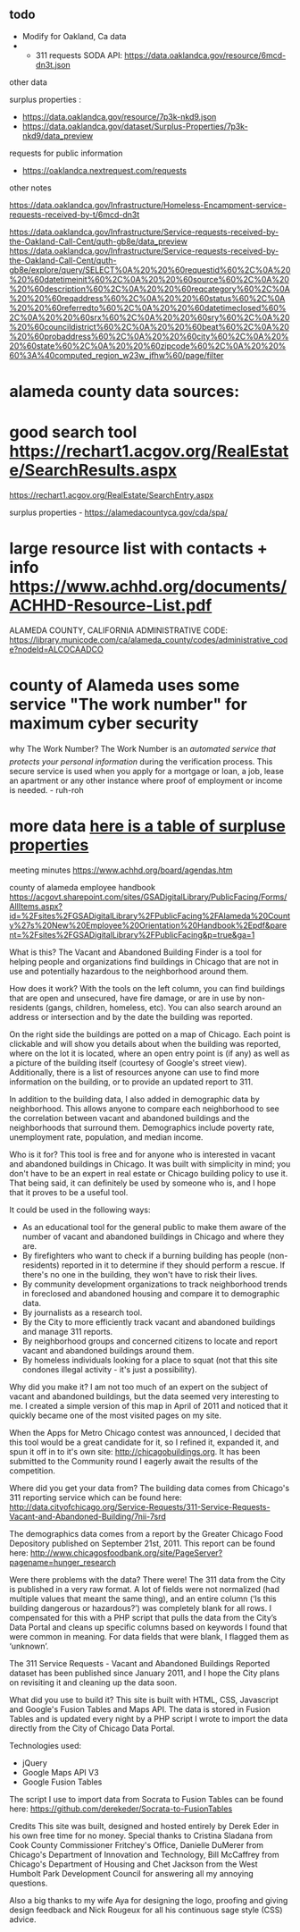 ## todo 
- Modify for Oakland, Ca data 
- - 311 requests SODA API: https://data.oaklandca.gov/resource/6mcd-dn3t.json

other data 

surplus properties : 
- https://data.oaklandca.gov/resource/7p3k-nkd9.json
- https://data.oaklandca.gov/dataset/Surplus-Properties/7p3k-nkd9/data_preview


requests for public information 
- https://oaklandca.nextrequest.com/requests

other notes

https://data.oaklandca.gov/Infrastructure/Homeless-Encampment-service-requests-received-by-t/6mcd-dn3t

https://data.oaklandca.gov/Infrastructure/Service-requests-received-by-the-Oakland-Call-Cent/quth-gb8e/data_preview
https://data.oaklandca.gov/Infrastructure/Service-requests-received-by-the-Oakland-Call-Cent/quth-gb8e/explore/query/SELECT%0A%20%20%60requestid%60%2C%0A%20%20%60datetimeinit%60%2C%0A%20%20%60source%60%2C%0A%20%20%60description%60%2C%0A%20%20%60reqcategory%60%2C%0A%20%20%60reqaddress%60%2C%0A%20%20%60status%60%2C%0A%20%20%60referredto%60%2C%0A%20%20%60datetimeclosed%60%2C%0A%20%20%60srx%60%2C%0A%20%20%60sry%60%2C%0A%20%20%60councildistrict%60%2C%0A%20%20%60beat%60%2C%0A%20%20%60probaddress%60%2C%0A%20%20%60city%60%2C%0A%20%20%60state%60%2C%0A%20%20%60zipcode%60%2C%0A%20%20%60%3A%40computed_region_w23w_jfhw%60/page/filter

# alameda county data sources:

# good search tool https://rechart1.acgov.org/RealEstate/SearchResults.aspx
https://rechart1.acgov.org/RealEstate/SearchEntry.aspx

surplus properties - https://alamedacountyca.gov/cda/spa/


# large resource list with contacts + info https://www.achhd.org/documents/ACHHD-Resource-List.pdf

ALAMEDA COUNTY, CALIFORNIA ADMINISTRATIVE CODE:
https://library.municode.com/ca/alameda_county/codes/administrative_code?nodeId=ALCOCAADCO

# county of Alameda uses some service "The work number" for maximum cyber security
why The Work Number? 
The Work Number is an *automated service that protects your 
personal information* during the verification process. This secure 
service is used when you apply for a mortgage or loan, a job, 
lease an apartment or any other instance where proof of 
employment or income is needed. - ruh-roh 

# more data <a href="/more-notes.txt">here is a table of surpluse properties</a>

 meeting minutes 
https://www.achhd.org/board/agendas.htm



county of alameda employee handbook https://acgovt.sharepoint.com/sites/GSADigitalLibrary/PublicFacing/Forms/AllItems.aspx?id=%2Fsites%2FGSADigitalLibrary%2FPublicFacing%2FAlameda%20County%27s%20New%20Employee%20Orientation%20Handbook%2Epdf&parent=%2Fsites%2FGSADigitalLibrary%2FPublicFacing&p=true&ga=1








What is this?
The Vacant and Abandoned Building Finder is a tool for helping people and organizations find buildings in Chicago that are not in use and potentially hazardous to the neighborhood around them.

How does it work?
With the tools on the left column, you can find buildings that are open and unsecured, have fire damage, or are in use by non-residents (gangs, children, homeless, etc). You can also search around an address or intersection and by the date the building was reported.

On the right side the buildings are potted on a map of Chicago. Each point is clickable and will show you details about when the building was reported, where on the lot it is located, where an open entry point is (if any) as well as a picture of the building itself (courtesy of Google's street view). Additionally, there is a list of resources anyone can use to find more information on the building, or to provide an updated report to 311.

In addition to the building data, I also added in demographic data by neighborhood. This allows anyone to compare each neighborhood to see the correlation between vacant and abandoned buildings and the neighborhoods that surround them. Demographics include poverty rate, unemployment rate, population, and median income.

Who is it for?
This tool is free and for anyone who is interested in vacant and abandoned buildings in Chicago. It was built with simplicity in mind; you don't have to be an expert in real estate or Chicago building policy to use it. That being said, it can definitely be used by someone who is, and I hope that it proves to be a useful tool.

It could be used in the following ways:

- As an educational tool for the general public to make them aware of the number of vacant and abandoned buildings in Chicago and where they are.
- By firefighters who want to check if a burning building has people (non-residents) reported in it to determine if they should perform a rescue. If there's no one in the building, they won't have to risk their lives.
- By community development organizations to track neighborhood trends in foreclosed and abandoned housing and compare it to demographic data.
- By journalists as a research tool.
- By the City to more efficiently track vacant and abandoned buildings and manage 311 reports.
- By neighborhood groups and concerned citizens to locate and report vacant and abandoned buildings around them.
- By homeless individuals looking for a place to squat (not that this site condones illegal activity - it's just a possibility).

Why did you make it?
I am not too much of an expert on the subject of vacant and abandoned buildings, but the data seemed very interesting to me. I created a simple version of this map in April of 2011 and noticed that it quickly became one of the most visited pages on my site.

When the Apps for Metro Chicago contest was announced, I decided that this tool would be a great candidate for it, so I refined it, expanded it, and spun it off in to it's own site: http://chicagobuildings.org. It has been submitted to the Community round I eagerly await the results of the competition.

Where did you get your data from?
The building data comes from Chicago's 311 reporting service which can be found here: http://data.cityofchicago.org/Service-Requests/311-Service-Requests-Vacant-and-Abandoned-Building/7nii-7srd

The demographics data comes from a report by the Greater Chicago Food Depository published on September 21st, 2011. This report can be found here: http://www.chicagosfoodbank.org/site/PageServer?pagename=hunger_research

Were there problems with the data?
There were! The 311 data from the City is published in a very raw format. A lot of fields were not normalized (had multiple values that meant the same thing), and an entire column (‘Is this building dangerous or hazardous?’) was completely blank for all rows. I compensated for this with a PHP script that pulls the data from the City’s Data Portal and cleans up specific columns based on keywords I found that were common in meaning. For data fields that were blank, I flagged them as ‘unknown’.

The 311 Service Requests - Vacant and Abandoned Buildings Reported dataset has been published since January 2011, and I hope the City plans on revisiting it and cleaning up the data soon.

What did you use to build it?
This site is built with HTML, CSS, Javascript and Google's Fusion Tables and Maps API. The data is stored in Fusion Tables and is updated every night by a PHP script I wrote to import the data directly from the City of Chicago Data Portal.

Technologies used:

- jQuery
- Google Maps API V3
- Google Fusion Tables

The script I use to import data from Socrata to Fusion Tables can be found here: https://github.com/derekeder/Socrata-to-FusionTables

Credits
This site was built, designed and hosted entirely by Derek Eder in his own free time for no money. Special thanks to Cristina Sladana from Cook County Commissioner Fritchey's Office, Danielle DuMerer from Chicago's Department of Innovation and Technology, Bill McCaffrey from Chicago's Department of Housing and Chet Jackson from the West Humbolt Park Development Council for answering all my annoying questions.

Also a big thanks to my wife Aya for designing the logo, proofing and giving design feedback and Nick Rougeux for all his continuous sage style (CSS) advice.
